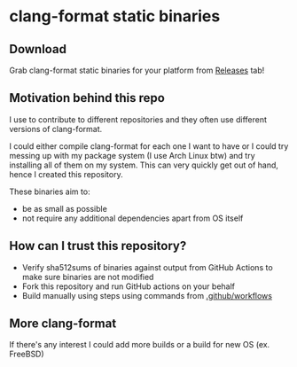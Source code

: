 # clang-format static binaries

## Download

Grab clang-format static binaries for your platform from [Releases](https://github.com/muttleyxd/clang-format-static-binaries/releases) tab!

## Motivation behind this repo

I use to contribute to different repositories and they often use different versions of clang-format.

I could either compile clang-format for each one I want to have or I could try messing up with my package system (I use Arch Linux btw) and try installing all of them on my system.
This can very quickly get out of hand, hence I created this repository.

These binaries aim to:
- be as small as possible
- not require any additional dependencies apart from OS itself

## How can I trust this repository?

- Verify sha512sums of binaries against output from GitHub Actions to make sure binaries are not modified
- Fork this repository and run GitHub actions on your behalf
- Build manually using steps using commands from [.github/workflows](https://github.com/muttleyxd/clang-format-static-binaries/tree/master/.github/workflows)

## More clang-format

If there's any interest I could add more builds or a build for new OS (ex. FreeBSD)
